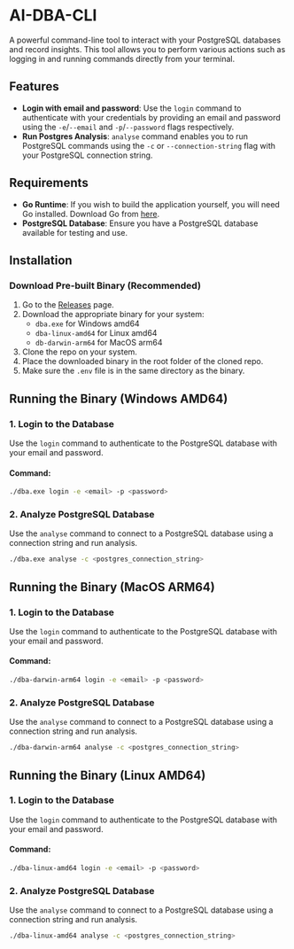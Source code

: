 # AI-DBA-CLI

A powerful command-line tool to interact with your PostgreSQL databases and record insights. This tool allows you to perform various actions such as logging in and running commands directly from your terminal.

## Features

- **Login with email and password**: Use the `login` command to authenticate with your credentials by providing an email and password using the `-e`/`--email` and `-p`/`--password` flags respectively.
- **Run Postgres Analysis**: `analyse` command enables you to run PostgreSQL commands using the `-c` or `--connection-string` flag with your PostgreSQL connection string.

## Requirements

- **Go Runtime**: If you wish to build the application yourself, you will need Go installed. Download Go from [here](https://golang.org/dl/).
- **PostgreSQL Database**: Ensure you have a PostgreSQL database available for testing and use.

## Installation

### Download Pre-built Binary (Recommended)

1. Go to the [Releases](https://github.com/ini8labs/ai-dba-cli/releases) page.
2. Download the appropriate binary for your system:
   - `dba.exe` for Windows amd64
   - `dba-linux-amd64` for Linux amd64
   - `db-darwin-arm64` for MacOS arm64
3. Clone the repo on your system.
4. Place the downloaded binary in the root folder of the cloned repo.
5. Make sure the `.env` file is in the same directory as the binary.

## Running the Binary (Windows AMD64)

### 1. Login to the Database

Use the `login` command to authenticate to the PostgreSQL database with your email and password.

#### Command:

```bash
./dba.exe login -e <email> -p <password>
```

### 2. Analyze PostgreSQL Database

Use the `analyse` command to connect to a PostgreSQL database using a connection string and run analysis.

```bash
./dba.exe analyse -c <postgres_connection_string>
```

## Running the Binary (MacOS ARM64)

### 1. Login to the Database

Use the `login` command to authenticate to the PostgreSQL database with your email and password.

#### Command:

```bash
./dba-darwin-arm64 login -e <email> -p <password>
```

### 2. Analyze PostgreSQL Database

Use the `analyse` command to connect to a PostgreSQL database using a connection string and run analysis.

```bash
./dba-darwin-arm64 analyse -c <postgres_connection_string>
```

## Running the Binary (Linux AMD64)

### 1. Login to the Database

Use the `login` command to authenticate to the PostgreSQL database with your email and password.

#### Command:

```bash
./dba-linux-amd64 login -e <email> -p <password>
```

### 2. Analyze PostgreSQL Database

Use the `analyse` command to connect to a PostgreSQL database using a connection string and run analysis.

```bash
./dba-linux-amd64 analyse -c <postgres_connection_string>
```